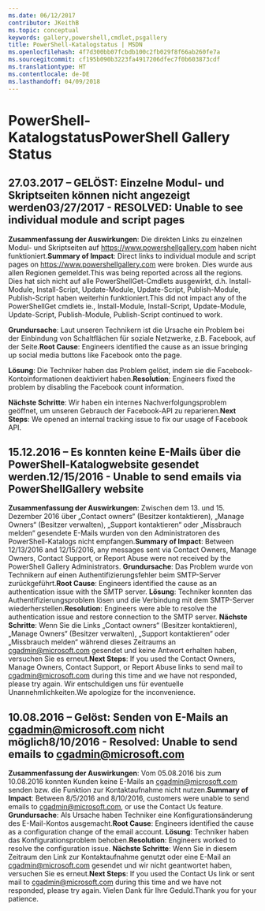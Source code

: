 ```yaml
---
ms.date: 06/12/2017
contributor: JKeithB
ms.topic: conceptual
keywords: gallery,powershell,cmdlet,psgallery
title: PowerShell-Katalogstatus | MSDN
ms.openlocfilehash: 4f7d300bb07fcbdb100c2fb029f8f66ab260fe7a
ms.sourcegitcommit: cf195b090b3223fa4917206dfec7f0b603873cdf
ms.translationtype: HT
ms.contentlocale: de-DE
ms.lasthandoff: 04/09/2018
---
```

<a name="powershell-gallery-status"></a><span data-ttu-id="ae01c-103">PowerShell-Katalogstatus</span><span class="sxs-lookup"><span data-stu-id="ae01c-103">PowerShell Gallery Status</span></span>
=========================

## <a name="03272017---resolved-unable-to-see-individual-module-and-script-pages"></a><span data-ttu-id="ae01c-104">27.03.2017 – GELÖST: Einzelne Modul- und Skriptseiten können nicht angezeigt werden</span><span class="sxs-lookup"><span data-stu-id="ae01c-104">03/27/2017 - RESOLVED: Unable to see individual module and script pages</span></span>

<span data-ttu-id="ae01c-105">__Zusammenfassung der Auswirkungen__: Die direkten Links zu einzelnen Modul- und Skriptseiten auf https://www.powershellgallery.com haben nicht funktioniert.</span><span class="sxs-lookup"><span data-stu-id="ae01c-105">__Summary of Impact__: Direct links to individual module and script pages on https://www.powershellgallery.com were broken.</span></span> <span data-ttu-id="ae01c-106">Dies wurde aus allen Regionen gemeldet.</span><span class="sxs-lookup"><span data-stu-id="ae01c-106">This was being reported across all the regions.</span></span> <span data-ttu-id="ae01c-107">Dies hat sich nicht auf alle PowerShellGet-Cmdlets ausgewirkt, d.h. Install-Module, Install-Script, Update-Module, Update-Script, Publish-Module, Publish-Script haben weiterhin funktioniert.</span><span class="sxs-lookup"><span data-stu-id="ae01c-107">This did not impact any of the PowerShellGet cmdlets ie., Install-Module, Install-Script, Update-Module, Update-Script, Publish-Module, Publish-Script continued to work.</span></span>

<span data-ttu-id="ae01c-108">__Grundursache__: Laut unseren Technikern ist die Ursache ein Problem bei der Einbindung von Schaltflächen für soziale Netzwerke, z.B. Facebook, auf der Seite.</span><span class="sxs-lookup"><span data-stu-id="ae01c-108">__Root Cause__: Engineers identified the cause as an issue bringing up social media buttons like Facebook onto the page.</span></span>

<span data-ttu-id="ae01c-109">__Lösung__: Die Techniker haben das Problem gelöst, indem sie die Facebook-Kontoinformationen deaktiviert haben.</span><span class="sxs-lookup"><span data-stu-id="ae01c-109">__Resolution__: Engineers fixed the problem by disabling the Facebook count information.</span></span>

<span data-ttu-id="ae01c-110">__Nächste Schritte__: Wir haben ein internes Nachverfolgungsproblem geöffnet, um unseren Gebrauch der Facebook-API zu reparieren.</span><span class="sxs-lookup"><span data-stu-id="ae01c-110">__Next Steps__: We opened an internal tracking issue to fix our usage of Facebook API.</span></span>

## <a name="12152016---unable-to-send-emails-via-powershellgallery-website"></a><span data-ttu-id="ae01c-111">15.12.2016 – Es konnten keine E-Mails über die PowerShell-Katalogwebsite gesendet werden.</span><span class="sxs-lookup"><span data-stu-id="ae01c-111">12/15/2016 - Unable to send emails via PowerShellGallery website</span></span>

<span data-ttu-id="ae01c-112">__Zusammenfassung der Auswirkungen__: Zwischen dem 13. und 15. Dezember 2016 über „Contact owners“ (Besitzer kontaktieren), „Manage Owners“ (Besitzer verwalten), „Support kontaktieren“ oder „Missbrauch melden“ gesendete E-Mails wurden von den Administratoren des PowerShell-Katalogs nicht empfangen.</span><span class="sxs-lookup"><span data-stu-id="ae01c-112">__Summary of Impact__: Between 12/13/2016 and 12/15/2016, any messages sent via Contact Owners, Manage Owners, Contact Support, or Report Abuse were not received by the PowerShell Gallery Administrators.</span></span>
<span data-ttu-id="ae01c-113">__Grundursache__: Das Problem wurde von Technikern auf einen Authentifizierungsfehler beim SMTP-Server zurückgeführt.</span><span class="sxs-lookup"><span data-stu-id="ae01c-113">__Root Cause__: Engineers identified the cause as an authentication issue with the SMTP server.</span></span>
<span data-ttu-id="ae01c-114">__Lösung__: Techniker konnten das Authentifizierungsproblem lösen und die Verbindung mit dem SMTP-Server wiederherstellen.</span><span class="sxs-lookup"><span data-stu-id="ae01c-114">__Resolution__: Engineers were able to resolve the authentication issue and restore connection to the SMTP server.</span></span>
<span data-ttu-id="ae01c-115">__Nächste Schritte__: Wenn Sie die Links „Contact owners“ (Besitzer kontaktieren), „Manage Owners“ (Besitzer verwalten), „Support kontaktieren“ oder „Missbrauch melden“ während dieses Zeitraums an cgadmin@microsoft.com gesendet und keine Antwort erhalten haben, versuchen Sie es erneut.</span><span class="sxs-lookup"><span data-stu-id="ae01c-115">__Next Steps__: If you used the Contact Owners, Manage Owners, Contact Support, or Report Abuse links to send mail to cgadmin@microsoft.com during this time and we have not responded, please try again.</span></span> <span data-ttu-id="ae01c-116">Wir entschuldigen uns für eventuelle Unannehmlichkeiten.</span><span class="sxs-lookup"><span data-stu-id="ae01c-116">We apologize for the inconvenience.</span></span>


## <a name="8102016---resolved-unable-to-send-emails-to-cgadminmicrosoftcom"></a><span data-ttu-id="ae01c-117">10.08.2016 – Gelöst: Senden von E-Mails an cgadmin@microsoft.com nicht möglich</span><span class="sxs-lookup"><span data-stu-id="ae01c-117">8/10/2016 - Resolved: Unable to send emails to cgadmin@microsoft.com</span></span>
<span data-ttu-id="ae01c-118">__Zusammenfassung der Auswirkungen__: Vom 05.08.2016 bis zum 10.08.2016 konnten Kunden keine E-Mails an cgadmin@microsoft.com senden bzw. die Funktion zur Kontaktaufnahme nicht nutzen.</span><span class="sxs-lookup"><span data-stu-id="ae01c-118">__Summary of Impact__: Between 8/5/2016 and 8/10/2016, customers were unable to send emails to cgadmin@microsoft.com, or use the Contact Us feature.</span></span>
<span data-ttu-id="ae01c-119">__Grundursache__: Als Ursache haben Techniker eine Konfigurationsänderung des E-Mail-Kontos ausgemacht.</span><span class="sxs-lookup"><span data-stu-id="ae01c-119">__Root Cause__: Engineers identified the cause as a configuration change of the email account.</span></span>
<span data-ttu-id="ae01c-120">__Lösung__: Techniker haben das Konfigurationsproblem behoben.</span><span class="sxs-lookup"><span data-stu-id="ae01c-120">__Resolution__: Engineers worked to resolve the configuration issue.</span></span>
<span data-ttu-id="ae01c-121">__Nächste Schritte__: Wenn Sie in diesem Zeitraum den Link zur Kontaktaufnahme genutzt oder eine E-Mail an cgadmin@microsoft.com gesendet und wir nicht geantwortet haben, versuchen Sie es erneut.</span><span class="sxs-lookup"><span data-stu-id="ae01c-121">__Next Steps__: If you used the Contact Us link or sent mail to cgadmin@microsoft.com during this time and we have not responded, please try again.</span></span> <span data-ttu-id="ae01c-122">Vielen Dank für Ihre Geduld.</span><span class="sxs-lookup"><span data-stu-id="ae01c-122">Thank you for your patience.</span></span>